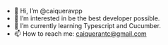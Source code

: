 - 👋 Hi, I’m @caiqueravpp
- 👀 I’m interested in be the best developer possible.
- 🌱 I’m currently learning Typescript and Cucumber.
- 📫 How to reach me: caiquerantc@gmail.com

<!---
caiqueravpp/caiqueravpp is a ✨ special ✨ repository because its `README.md` (this file) appears on your GitHub profile.
You can click the Preview link to take a look at your changes.
--->
